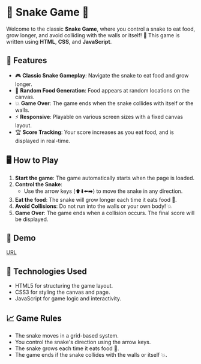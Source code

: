 # 🐍 Snake Game 🐍

Welcome to the classic **Snake Game**, where you control a snake to eat food, grow longer, and avoid colliding with the walls or itself! 🚀 This game is written using **HTML**, **CSS**, and **JavaScript**.

## 📜 Features

- 🎮 **Classic Snake Gameplay**: Navigate the snake to eat food and grow longer.
- 🍏 **Random Food Generation**: Food appears at random locations on the canvas.
- 💥 **Game Over**: The game ends when the snake collides with itself or the walls.
- ⚡ **Responsive**: Playable on various screen sizes with a fixed canvas layout.
- 🏆 **Score Tracking**: Your score increases as you eat food, and is displayed in real-time.

## 🖥️ How to Play

1. **Start the game**: The game automatically starts when the page is loaded.
2. **Control the Snake**:
   - Use the arrow keys (⬆️⬇️⬅️➡️) to move the snake in any direction.
3. **Eat the food**: The snake will grow longer each time it eats food 🍏.
4. **Avoid Collisions**: Do not run into the walls or your own body! 💥
5. **Game Over**: The game ends when a collision occurs. The final score will be displayed.

## 🎨 Demo

[URL]((https://js-snake-game-js.netlify.app/))

## 🔧 Technologies Used
 - HTML5 for structuring the game layout.
 - CSS3 for styling the canvas and page.
 - JavaScript for game logic and interactivity.


## 📈 Game Rules
 - The snake moves in a grid-based system.
 - You control the snake's direction using the arrow keys.
 - The snake grows each time it eats food 🍏.
 - The game ends if the snake collides with the walls or itself 💥.
